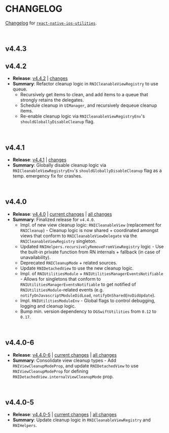 # CHANGELOG

[Changelog](https://github.com/dominicstop/react-native-ios-utilities/blob/master/CHANGELOG.md) for [`react-native-ios-utilities`](https://github.com/dominicstop/react-native-ios-utilities).

<br>

## v4.4.3

## v4.4.2

* **Release**: [v4.4.2](https://github.com/dominicstop/react-native-ios-utilities/releases/tag/v4.4.2) | [changes](https://github.com/dominicstop/react-native-ios-utilities/compare/v4.4.1...v4.4.2)
* **Summary**: Refactor cleanup logic in `RNICleanableViewRegistry` to use queue.
  * Recursively get items to clean, and add items to a queue that strongly retains the delegates.
  * Schedule cleanup in `UIManager`, and recursively dequeue cleanup items.
  * Re-enable cleanup logic via `RNICleanableViewRegistryEnv`'s `shouldGloballyDisableCleanup` flag.

<br>

## v4.4.1

* **Release**: [v4.4.1](https://github.com/dominicstop/react-native-ios-utilities/releases/tag/v4.4.1) | [changes](https://github.com/dominicstop/react-native-ios-utilities/compare/v4.4.0...v4.4.1)
* **Summary**: Globally disable cleanup logic via `RNICleanableViewRegistryEnv`'s `shouldGloballyDisableCleanup` flag as a temp. emergency fix for crashes.

<br>

## v4.4.0

* **Release**: [v4.4.0](https://github.com/dominicstop/react-native-ios-utilities/releases/tag/v4.4.0) | [current changes](https://github.com/dominicstop/react-native-ios-utilities/compare/v4.4.0-6...v4.4.0) | [all changes](https://github.com/dominicstop/react-native-ios-utilities/compare/v4.3.2...v4.4.0)
* **Summary**: Finalized release for `v4.4.0`.
  * Impl. of new view cleanup logic: `RNICleanableView` (replacement for `RNICleanup`) - Cleanup logic is now shared + coordinated amongst views that conform to `RNICleanableViewDelegate` via the `RNICleanableViewRegistry` singleton.
  * Updated `RNIHelpers.recursivelyRemoveFromViewRegistry` logic - Use the built-in private function from RN internals + fallback (in case of unavailability).
  * Deprecated `RNICleanupMode` + related sources.
  * Update `RNIDetachedView` to use the new cleanup logic.
  * Impl. of  `RNIUtilitiesModule` + `RNIUtilitiesManagerEventsNotifiable` - Allows for singletons that conform to `RNIUtilitiesManagerEventsNotifiable` to get notified of `RNIUtilitiesModule`-related events (e.g. `notifyOnJavascriptModuleDidLoad`, `notifyOnSharedEnvDidUpdate`).
  * Impl. `RNIUtilitiesModuleEnv` - Global flags to control debugging, logging and cleanup logic.
  * Bump min. version dependency to `DGSwiftUtilities` from `0.12` to `0.17`.

<br>

## v4.4.0-6

* **Release**: [v4.4.0-6](https://github.com/dominicstop/react-native-ios-utilities/releases/tag/v4.4.0-6) | [current changes](https://github.com/dominicstop/react-native-ios-utilities/compare/v4.4.0-5...v4.4.0-6) | [all changes](https://github.com/dominicstop/react-native-ios-utilities/compare/v4.3.2...v4.4.0-6)
* **Summary**: Consolidate view cleanup types - Add `RNIViewCleanupModeProp`, and update `RNIDetachedView` to use  `RNIViewCleanupModeProp` for defining `RNIDetachedView.internalViewCleanupMode` prop.

<br>

## v4.4.0-5

* **Release**: [v4.4.0-5](https://github.com/dominicstop/react-native-ios-utilities/releases/tag/v4.4.0-5) | [current changes](https://github.com/dominicstop/react-native-ios-utilities/compare/v4.4.0-4...v4.4.0-5) | [all changes](https://github.com/dominicstop/react-native-ios-utilities/compare/v4.3.2...v4.4.0-5)
* **Summary**: Update cleanup logic in `RNICleanableViewRegistry` and `RNIHelpers`.
